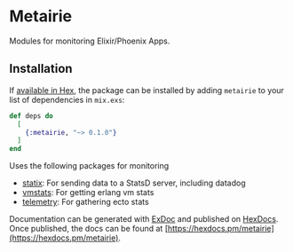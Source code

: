 # Metairie

Modules for monitoring Elixir/Phoenix Apps.

## Installation

If [available in Hex](https://hex.pm/docs/publish), the package can be installed
by adding `metairie` to your list of dependencies in `mix.exs`:

```elixir
def deps do
  [
    {:metairie, "~> 0.1.0"}
  ]
end
```

Uses the following packages for monitoring

- [statix](https://hex.pm/packages/statix): For sending data to a StatsD server, including datadog
- [vmstats](https://hex.pm/packages/vmstats): For getting erlang vm stats
- [telemetry](https://hex.pm/packages/telemetry): For gathering ecto stats

Documentation can be generated with [ExDoc](https://github.com/elixir-lang/ex_doc)
and published on [HexDocs](https://hexdocs.pm). Once published, the docs can
be found at [https://hexdocs.pm/metairie](https://hexdocs.pm/metairie).
